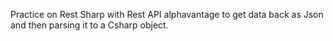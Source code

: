 Practice on Rest Sharp with Rest API alphavantage to get data back as Json and then parsing it to a Csharp object.